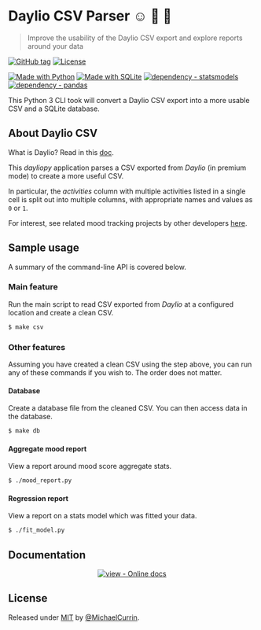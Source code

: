 # Daylio CSV Parser ☺️ 📆 🐍
> Improve the usability of the Daylio CSV export and explore reports around your data

[![GitHub tag](https://img.shields.io/github/tag/MichaelCurrin/daylio-csv-parser?include_prereleases=&sort=semver&color=blue)](https://github.com/MichaelCurrin/daylio-csv-parser/releases/)
[![License](https://img.shields.io/badge/License-MIT-blue)](#license)

[![Made with Python](https://img.shields.io/badge/Python->=3.6-blue?logo=python&logoColor=white)](https://python.org)
[![Made with SQLite](https://img.shields.io/badge/SQLite-3-blue?logo=sqlite&logoColor=white)](https://www.sqlite.org/index.html)
[![dependency - statsmodels](https://img.shields.io/badge/dependency-statsmodels-blue)](https://pypi.org/project/statsmodels)
[![dependency - pandas](https://img.shields.io/badge/dependency-pandas-blue)](https://pypi.org/project/pandas)


This Python 3 CLI took will convert a Daylio CSV export into a more usable CSV and a SQLite database.


## About Daylio CSV

What is Daylio? Read in this [doc](/docs/what-is-daylio.md).

This _dayliopy_ application parses a CSV exported from _Daylio_ (in premium mode) to create a more useful CSV.

In particular, the _activities_ column with multiple activities listed in a single cell is split out into multiple columns, with appropriate names and values as `0` or `1`.

For interest, see related mood tracking projects by other developers [here](/docs/related-projects.md).


## Sample usage

A summary of the command-line API is covered below.

### Main feature

Run the main script to read CSV exported from _Daylio_ at a configured location and create a clean CSV.

```bash
$ make csv
```

### Other features

Assuming you have created a clean CSV using the step above, you can run any of these commands if you wish to. The order does not matter.

#### Database

Create a database file from the cleaned CSV. You can then access data in the database.

```sh
$ make db
```

#### Aggregate mood report

View a report around mood score aggregate stats.

```sh
$ ./mood_report.py
```

#### Regression report

View a report on a stats model which was fitted your data.

```sh
$ ./fit_model.py
```


## Documentation

<div align="center">

[![view - Online docs](https://img.shields.io/badge/view-Online_docs-blue?style=for-the-badge)](https://michaelcurrin.github.io/daylio-csv-parser/ "Go to docs site")

</div>


## License

Released under [MIT](/LICENSE) by [@MichaelCurrin](https://github.com/MichaelCurrin).

